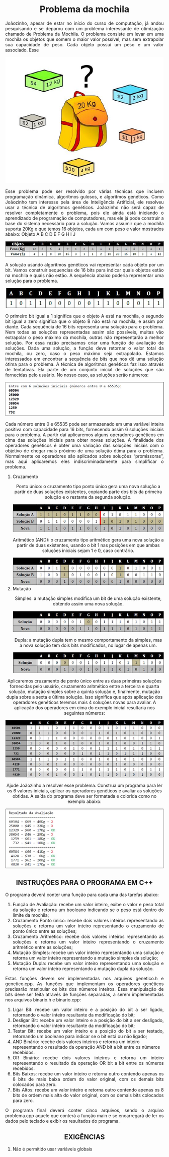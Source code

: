 <h1 align="center">Problema da mochila</h1>
<p align= "justify">
  Joãozinho, apesar de estar no início do curso de computação, já andou pesquisando e se deparou com um problema interessante de otimização chamado de Problema da Mochila. O problema consiste em levar em uma mochila os objetos que somem o maior valor possível, mas sem extrapolar sua capacidade de peso. Cada objeto possui um peso e um valor associado.
Esse
</p>
<p align= "center">
<img src="https://github.com/ArthurOlive/Problema-da-mochila/blob/master/git_imgs/mochila.JPG"/>
</p>
<p align= "justify">
Esse problema pode ser resolvido por várias técnicas que incluem programação dinâmica, algoritmos gulosos, e algoritmos genéticos. Como Joãozinho tem interesse pela área de Inteligência Artificial, ele resolveu usar a técnica de algoritmos genéticos.
Joãozinho não será capaz de resolver completamente o problema, pois ele ainda está iniciando o aprendizado de programação de computadores, mas ele já pode construir a base do sistema necessário para a solução.
Vamos assumir que a mochila suporta 20Kg e que temos 16 objetos, cada um com peso e valor mostrados abaixo: Objeto A B C D E F G H I J
</p>
<img src="https://github.com/ArthurOlive/Problema-da-mochila/blob/master/git_imgs/peso_preco.JPG"/>
<p align= "justify">
A solução usando algoritmos genéticos vai representar cada objeto por um bit. Vamos construir sequencias de 16 bits para indicar quais objetos estão na mochila e quais não estão. A sequência abaixo poderia representar uma solução para o problema.
</p>
<img src="https://github.com/ArthurOlive/Problema-da-mochila/blob/master/git_imgs/ex1.JPG"/>
<p align= "justify">
O primeiro bit igual a 1 significa que o objeto A está na mochila, o segundo bit igual a zero
significa que o objeto B não está na mochila, e assim por diante. Cada sequência de 16 bits representa uma solução para o problema. Nem todas as soluções representadas assim são possíveis, muitas vão extrapolar o peso máximo da mochila, outras não representarão a melhor solução. Por essa razão precisamos criar uma função de avaliação de soluções. Dada uma solução, a função deve retornar o valor total da mochila, ou zero, caso o peso máximo seja extrapolado.
Estamos interessados em encontrar a sequência de bits que nos dê uma solução ótima para o problema. A técnica de algoritmos genéticos faz isso através de tentativas. Ela parte de um conjunto inicial de soluções que são fornecidas pelo usuário. No nosso caso, as soluções serão números:
</p>
<img src = "https://github.com/ArthurOlive/Problema-da-mochila/blob/master/git_imgs/saida1.JPG" /> 
<p align= "justify">
Cada número entre 0 e 65535 pode ser armazenado em uma variável inteira positiva com capacidade para 16 bits, fornecendo assim 6 soluções iniciais para o problema. A partir daí aplicaremos alguns operadores genéticos em cima das soluções iniciais para obter novas soluções.
A finalidade dos operadores genéticos é obter uma variação das soluções iniciais com o objetivo de chegar mais próximo de uma solução ótima para o problema. Normalmente os operadores são aplicados sobre soluções “promissoras”, mas aqui aplicaremos eles indiscriminadamente para simplificar o problema.
 </p>
<ol type="1">
  <li>Cruzamento</li>
  <p align= "center">
Ponto único: o cruzamento tipo ponto único gera uma nova solução a partir de duas soluções existentes, copiando parte dos            bits da primeira solução e o restante da segunda solução.
  </p>
  <img src="https://github.com/ArthurOlive/Problema-da-mochila/blob/master/git_imgs/ptUnic.JPG"/>
  <p align= "center">
Aritmético (AND): o cruzamento tipo aritmético gera uma nova solução a partir de duas existentes, usando o bit 1 nas posições em que ambas soluções iniciais sejam 1 e 0, caso contrário.
  </p>
  <img src="https://github.com/ArthurOlive/Problema-da-mochila/blob/master/git_imgs/ptArit.JPG"/>
  <li>Mutação</li>
  <p align= "center">
    Simples: a mutação simples modifica um bit de uma solução existente, obtendo assim uma nova solução.
  </p>
  <img src="https://github.com/ArthurOlive/Problema-da-mochila/blob/master/git_imgs/mutS.JPG"/> 
  <p align= "center">
    Dupla: a mutação dupla tem o mesmo comportamento da simples, mas a nova solução tem dois bits modificados, no lugar de apenas um.
  </p>
    <img src=" https://github.com/ArthurOlive/Problema-da-mochila/blob/master/git_imgs/mutD.JPG"/> 
</ol>
<p align= "center">
Aplicaremos cruzamento de ponto único entre as duas primeiras soluções fornecidas pelo usuário, cruzamento aritmético entre a terceira e quarta solução, mutação simples sobre a quinta solução e, finalmente, mutação dupla sobre a sexta e última solução. Isso significa que após aplicação dos operadores genéticos teremos mais 4 soluções novas para avaliar. A aplicação dos operadores em cima do exemplo inicial resultaria nos seguintes números:
</p>
<img src = "https://github.com/ArthurOlive/Problema-da-mochila/blob/master/git_imgs/saida2.JPG">
<p align= "center">
  Ajude Joãozinho a resolver esse problema. Construa um programa para ler os 6 valores iniciais, aplicar os operadores genéticos e avaliar as soluções obtidas. A saída do programa deve ser formatada e colorida como no exemplo abaixo:
</p>
<img src = "https://github.com/ArthurOlive/Problema-da-mochila/blob/master/git_imgs/exec.JPG">
<h2 align="center">INSTRUÇÕES PARA O PROGRAMA EM C++</h2>
O programa deverá conter uma função para cada uma das tarefas abaixo:
  <ol type = "1">
    <li align = "justify">
    Função de Avaliação: recebe um valor inteiro, exibe o valor e peso total da solução e retorna um booleano indicando se o peso está dentro do limite da mochila;
    </li>
    <li align = "justify">
    Cruzamento Ponto único: recebe dois valores inteiros representando as soluções e retorna um valor inteiro representando o cruzamento de ponto único entre as soluções;
    </li>
    <li align = "justify">
    Cruzamento Aritmético: recebe dois valores inteiros representando as soluções e retorna um valor inteiro representando o cruzamento aritmético entre as soluções;
    </li>
    <li align = "justify">
    Mutação Simples: recebe um valor inteiro representando uma solução e retorna um valor inteiro representando a mutação simples da solução;
    </li>
    <li align = "justify">
    Mutação Dupla: recebe um valor inteiro representando uma solução e retorna um valor inteiro representando a mutação dupla da solução.
    </li>
  </ol>
  <p align = "justify">
  Estas funções devem ser implementadas nos arquivos genetico.h e genetico.cpp. As funções que implementam os operadores genéticos precisarão manipular os bits dos números inteiros. Essa manipulação de bits deve ser feita através de funções separadas, a serem implementadas nos arquivos binario.h e binario.cpp:
  </p>
  <ol type = "1">
    <li align = "justify">
      Ligar Bit: recebe um valor inteiro e a posição do bit a ser ligado, retornando o valor inteiro resultante da modificação do bit;
    </li>
    <li align = "justify">
      Desligar Bit: recebe um valor inteiro e a posição do bit a ser desligado, retornando o valor inteiro resultante da modificação do bit;
    </li>
    <li align = "justify">
      Testar Bit: recebe um valor inteiro e a posição do bit a ser testado, retornando um booleano para indicar se o bit está ou não ligado;
    </li>
    <li>
      AND Binário: recebe dois valores inteiros e retorna um inteiro representando o resultado da operação AND bit a bit entre os números recebidos.
    </li>
    <li align = "justify">
      OR Binário: recebe dois valores inteiros e retorna um inteiro representando o resultado da operação OR bit a bit entre os números recebidos.
    </li>
    <li align = "justify">
      Bits Baixos: recebe um valor inteiro e retorna outro contendo apenas os 8 bits de mais baixa ordem do valor original, com os demais bits colocados para zero.
    </li>
    <li align = "justify">
      Bits Altos: recebe um valor inteiro e retorna outro contendo apenas os 8 bits de ordem mais alta do valor original, com os demais bits colocados para zero.
    </li>
  </ol>
  <p align = "justify">
  O programa final deverá conter cinco arquivos, sendo o arquivo problema.cpp aquele que conterá a função main e se encarregará de ler os dados pelo teclado e exibir os resultados do programa.
  </p>
  <h2 align="center">EXIGÊNCIAS</h2>
  <ol type = "1">
  <li>
    Não é permitido usar variáveis globais
  </li>
  </ol>
    
